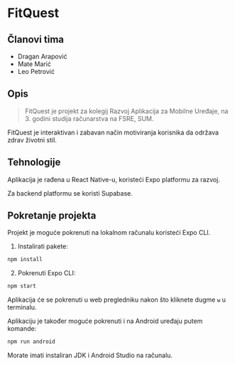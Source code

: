 # FitQuest

## Članovi tima

- Dragan Arapović
- Mate Marić
- Leo Petrović

## Opis

> FitQuest je projekt za kolegij Razvoj Aplikacija za Mobilne Uređaje, na 3.
> godini studija računarstva na FSRE, SUM.

FitQuest je interaktivan i zabavan način motiviranja korisnika da održava zdrav
životni stil.

## Tehnologije

Aplikacija je rađena u React Native-u, koristeći Expo platformu za razvoj.

Za backend platformu se koristi Supabase.

## Pokretanje projekta

Projekt je moguće pokrenuti na lokalnom računalu koristeći Expo CLI.

1. Instalirati pakete:

```bash
npm install
```

2. Pokrenuti Expo CLI:

```bash
npm start
```

Aplikacija će se pokrenuti u web pregledniku nakon što kliknete dugme `w` u terminalu.

Aplikaciju je također moguće pokrenuti i na Android uređaju putem komande:

```bash
npm run android
```

Morate imati instaliran JDK i Android Studio na računalu.